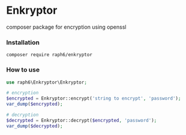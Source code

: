 # Enkryptor
composer package for encryption using openssl


### Installation
```shell
composer require raph6/enkryptor
```


### How to use
```php
use raph6\Enkryptor\Enkryptor;

# encryption
$encrypted = Enkryptor::encrypt('string to encrypt', 'password');
var_dump($encrypted);

# decryption
$decrypted = Enkryptor::decrypt($encrypted, 'password');
var_dump($decrypted);
```
